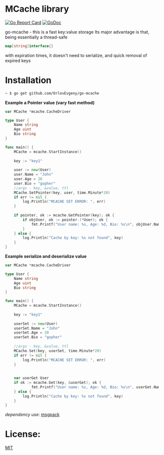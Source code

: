 # MCache library

[![Go Report Card](https://goreportcard.com/badge/github.com/OrlovEvgeny/go-mcache)](https://goreportcard.com/report/github.com/OrlovEvgeny/go-mcache)
[![GoDoc](https://godoc.org/github.com/OrlovEvgeny/go-mcache?status.svg)](https://godoc.org/github.com/OrlovEvgeny/go-mcache)

go-mcache - this is a fast key:value storage
Its major advantage is that, being essentially a thread-safe 
```go 
map[string]interface{}
``` 
with expiration times, it doesn't need to serialize, and quick removal of expired keys

# Installation

```bash
~ $ go get github.com/OrlovEvgeny/go-mcache
```



**Example a Pointer value (vary fast method)**

```go
var MCache *mcache.CacheDriver

type User {
	Name string
	Age uint
	Bio string
}

func main() {
	MCache = mcache.StartInstance()
	
	key := "key1"
	
	user := new(User)
	user.Name = "John"
	user.Age = 20
	user.Bio = "gopher"
	//args - key, &value, ttl
	MCache.SetPointer(key, user, time.Minute*20)
	if err != nil {
		log.Println("MCACHE SET ERROR: ", err)
	}
	
	if pointer, ok := mcache.GetPointer(key); ok {
		if objUser, ok := pointer.(*User); ok {
			fmt.Printf("User name: %s, Age: %d, Bio: %s\n", objUser.Name, objUser.Age, objUser,Bio)
		}
	} else {
		log.Println("Cache by key: %s not found", key)
	}
}
```



**Example serialize and deserialize value**
```go
var MCache *mcache.CacheDriver

type User {
	Name string
	Age uint
	Bio string
}

func main() {
	MCache = mcache.StartInstance()
	
	key := "key1"
	
	userSet := new(User)
	userSet.Name = "John"
	userSet.Age = 20
	userSet.Bio = "gopher"
	
	//args - key, &value, ttl
	MCache.Set(key, userSet, time.Minute*20)
	if err != nil {
		log.Println("MCACHE SET ERROR: ", err)
	}
	
	
	var userGet User
	if ok := mcache.Get(key, &userGet); ok {
            fmt.Printf("User name: %s, Age: %d, Bio: %s\n", userGet.Name, userGet.Age, userGet,Bio)
    } else {
    	log.Println("Cache by key: %s not found", key)
    }
}
```


*dependency use*: [msgpack](https://github.com/vmihailenco/msgpack)

# License:

[MIT](LICENSE)
